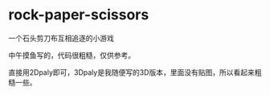 # rock-paper-scissors
一个石头剪刀布互相追逐的小游戏

中午摸鱼写的，代码很粗糙，仅供参考。

直接用2Dpaly即可，3Dpaly是我随便写的3D版本，里面没有贴图，所以看起来粗糙一些。
